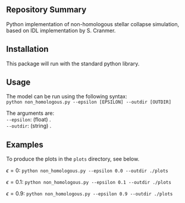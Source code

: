 

## Repository Summary

Python implementation of non-homologous stellar collapse simulation, based on IDL implementation by S. Cranmer.


## Installation
This package will run with the standard python library.

## Usage

The model can be run using the following syntax:\
`python non_homologous.py --epsilon [EPSILON] --outdir [OUTDIR]`

The arguments are:\
`--epsilon`: (float) .\
`--outdir`: (string) .

## Examples
To produce the plots in the `plots` directory, see below.

$\epsilon = 0:$
`python non_homologous.py --epsilon 0.0 --outdir ./plots`

$\epsilon = 0.1:$
`python non_homologous.py --epsilon 0.1 --outdir ./plots`

$\epsilon = 0.9:$
`python non_homologous.py --epsilon 0.9 --outdir ./plots`


